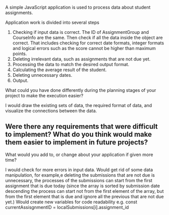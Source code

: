 A simple JavaScript application is used to process data about student assignments.

Application work is divided into several steps
1) Checking if input data is correct. The ID of AssignmentGroup and CourseInfo are the same. Then check if all the data inside the object are correct. That includes checking for correct date formats, integer formats  and logical errors such as the score cannot be higher than maximum points.
2) Deleting irrelevant data, such as assignments that are not due yet.
3) Processing the data to match the desired output format.
4) Calculating the average result of the student.
5) Deleting unnecessary dates.
6) Output.

What could you have done differently during the planning stages of your project to make the execution easier?   

I would draw the existing sets of data, the required format of data, and visualize the connections between the data.


Were there any requirements that were difficult to implement? What do you think would make them easier to implement in future projects?
-----

What would you add to, or change about your application if given more time?

I would check for more errors in input data. 
Would get rid of some data manipulation, for example,e deleting the submissions that are not due is unnecessary, the processes of the submissions can start from the first assignment that is due today (since the array is sorted by submission date descending the process can start not from the first element of the array, but from the first element that is due and ignore all the previous that are not due yet.)
Would create new variables for code readability e.g. const currentAssisgnmentID = localSubmissions[i].assignment_id
